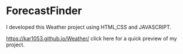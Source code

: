 # ForecastFinder
I developed this Weather project using HTML,CSS and JAVASCRIPT.

https://kar1053.github.io/Weather/ click here for a quick preview of my project.
